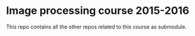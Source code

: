 # Image processing course 2015-2016
This repo contains all the other repos related to this course as submodule.

